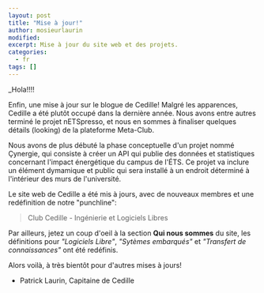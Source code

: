 ```yaml
---
layout: post
title: "Mise à jour!"
author: mosieurlaurin
modified:
excerpt: Mise à jour du site web et des projets.
categories:
  - fr
tags: []
---
```


_Hola!!!!

Enfin, une mise à jour sur le blogue de Cedille! Malgré les apparences, Cedille a été plutôt occupé dans la dernière année. Nous avons entre autres terminé le projet nETSpresso, et nous en sommes à finaliser quelques détails (looking) de la plateforme Meta-Club.

Nous avons de plus débuté la phase conceptuelle d'un projet nommé Çynergie, qui consiste à créer un API qui publie des données et statistiques concernant l'impact énergétique du campus de l'ÉTS. Ce projet va inclure un élément dymamique et public qui sera installé à un endroit déterminé à l'intérieur des murs de l'université.

Le site web de Cedille a été mis à jours, avec de nouveaux membres et une redéfinition de notre "punchline":

> Club Cedille - Ingénierie et Logiciels Libres

Par ailleurs, jetez un coup d'oeil à la section **Qui nous sommes** du site, les définitions pour _"Logiciels Libre"_, _"Sytèmes embarqués"_ et _"Transfert de connaissances"_ ont été redéfinis.

Alors voilà, à très bientôt pour d'autres mises à jours!

- Patrick Laurin, Capitaine de Cedille
